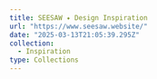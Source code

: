 ```yaml
---
title: SEESAW ✦ Design Inspiration
url: "https://www.seesaw.website/"
date: "2025-03-13T21:05:39.295Z"
collection:
  - Inspiration
type: Collections
---
```

